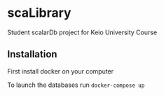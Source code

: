 # scaLibrary
Student scalarDb project for Keio University Course

## Installation
First install docker on your computer

To launch the databases run ```docker-compose up```

